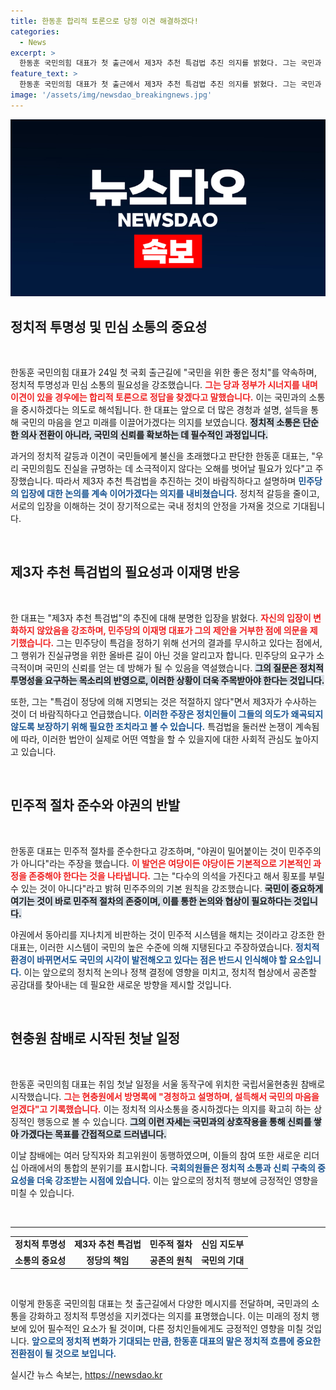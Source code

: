 ```yaml
---
title: 한동훈 합리적 토론으로 당정 이견 해결하겠다!
categories:
  - News
excerpt: >
  한동훈 국민의힘 대표가 첫 출근에서 제3자 추천 특검법 추진 의지를 밝혔다. 그는 국민과 함께 미래로 가는 정치를 하겠다며 당 내부의 의견 조율을 강조했다. 야당의 특검법 요구에 대한 반론도 펼쳤다. 클릭해서 자세한 이야기를 확인해 보세요!
feature_text: >
  한동훈 국민의힘 대표가 첫 출근에서 제3자 추천 특검법 추진 의지를 밝혔다. 그는 국민과 함께 미래로 가는 정치를 하겠다며 당 내부의 의견 조율을 강조했다. 야당의 특검법 요구에 대한 반론도 펼쳤다. 클릭해서 자세한 이야기를 확인해 보세요!
image: '/assets/img/newsdao_breakingnews.jpg'
---
```


<p><img src="/assets/img/newsdao_breakingnews.jpg" alt="implanttips 속보" /></p>

<h2 data-ke-size="size26">정치적 투명성 및 민심 소통의 중요성</h2>

<p data-ke-size="size16">&nbsp;</p>

<p>한동훈 국민의힘 대표가 24일 첫 국회 출근길에 "국민을 위한 좋은 정치"를 약속하며, 정치적 투명성과 민심 소통의 필요성을 강조했습니다. <b><span style="color: #ee2323;">그는 당과 정부가 시너지를 내며 이견이 있을 경우에는 합리적 토론으로 정답을 찾겠다고 말했습니다.</span></b> 이는 국민과의 소통을 중시하겠다는 의도로 해석됩니다. 한 대표는 앞으로 더 많은 경청과 설명, 설득을 통해 국민의 마음을 얻고 미래를 이끌어가겠다는 의지를 보였습니다. <b><span style="background-color: #21538527;">정치적 소통은 단순한 의사 전환이 아니라, 국민의 신뢰를 확보하는 데 필수적인 과정입니다.</span></b></p>

<p>과거의 정치적 갈등과 이견이 국민들에게 불신을 초래했다고 판단한 한동훈 대표는, "우리 국민의힘도 진실을 규명하는 데 소극적이지 않다는 오해를 벗어날 필요가 있다"고 주장했습니다. 따라서 제3자 추천 특검법을 추진하는 것이 바람직하다고 설명하며 <b><span style="color: #1a5490;">민주당의 입장에 대한 논의를 계속 이어가겠다는 의지를 내비쳤습니다.</span></b> 정치적 갈등을 줄이고, 서로의 입장을 이해하는 것이 장기적으로는 국내 정치의 안정을 가져올 것으로 기대됩니다.</p>

<p data-ke-size="size16">&nbsp;</p>

<h2 data-ke-size="size26">제3자 추천 특검법의 필요성과 이재명 반응</h2>

<p data-ke-size="size16">&nbsp;</p>

<p>한 대표는 "제3자 추천 특검법"의 추진에 대해 분명한 입장을 밝혔다. <b><span style="color: #ee2323;">자신의 입장이 변화하지 않았음을 강조하며, 민주당의 이재명 대표가 그의 제안을 거부한 점에 의문을 제기했습니다.</span></b> 그는 민주당이 특검을 정하기 위해 선거의 결과를 무시하고 있다는 점에서, 그 행위가 진실규명을 위한 올바른 길이 아닌 것을 알리고자 합니다. 민주당의 요구가 소극적이며 국민의 신뢰를 얻는 데 방해가 될 수 있음을 역설했습니다. <b><span style="background-color: #21538527;">그의 질문은 정치적 투명성을 요구하는 목소리의 반영으로, 이러한 상황이 더욱 주목받아야 한다는 것입니다.</span></b></p>

<p>또한, 그는 "특검이 정당에 의해 지명되는 것은 적절하지 않다"면서 제3자가 수사하는 것이 더 바람직하다고 언급했습니다. <b><span style="color: #1a5490;">이러한 주장은 정치인들이 그들의 의도가 왜곡되지 않도록 보장하기 위해 필요한 조치라고 볼 수 있습니다.</span></b> 특검법을 둘러싼 논쟁이 계속됨에 따라, 이러한 법안이 실제로 어떤 역할을 할 수 있을지에 대한 사회적 관심도 높아지고 있습니다.</p>

<p data-ke-size="size16">&nbsp;</p>

<h2 data-ke-size="size26">민주적 절차 준수와 야권의 반발</h2>

<p data-ke-size="size16">&nbsp;</p>

<p>한동훈 대표는 민주적 절차를 준수한다고 강조하며, "야권이 밀어붙이는 것이 민주주의가 아니다"라는 주장을 했습니다. <b><span style="color: #ee2323;">이 발언은 여당이든 야당이든 기본적으로 기본적인 과정을 존중해야 한다는 것을 나타냅니다.</span></b> 그는 "다수의 의석을 가진다고 해서 횡포를 부릴 수 있는 것이 아니다"라고 밝혀 민주주의의 기본 원칙을 강조했습니다. <b><span style="background-color: #21538527;">국민이 중요하게 여기는 것이 바로 민주적 절차의 존중이며, 이를 통한 논의와 협상이 필요하다는 것입니다.</span></b></p>

<p>야권에서 동아리를 지나치게 비판하는 것이 민주적 시스템을 해치는 것이라고 강조한 한 대표는, 이러한 시스템이 국민의 높은 수준에 의해 지탱된다고 주장하였습니다. <b><span style="color: #1a5490;">정치적 환경이 바뀌면서도 국민의 시각이 발전해오고 있다는 점은 반드시 인식해야 할 요소입니다.</span></b> 이는 앞으로의 정치적 논의나 정책 결정에 영향을 미치고, 정치적 협상에서 공존할 공감대를 찾아내는 데 필요한 새로운 방향을 제시할 것입니다.</p>

<p data-ke-size="size16">&nbsp;</p>

<h2 data-ke-size="size26">현충원 참배로 시작된 첫날 일정</h2>

<p data-ke-size="size16">&nbsp;</p>

<p>한동훈 국민의힘 대표는 취임 첫날 일정을 서울 동작구에 위치한 국립서울현충원 참배로 시작했습니다. <b><span style="color: #ee2323;">그는 현충원에서 방명록에 "경청하고 설명하며, 설득해서 국민의 마음을 얻겠다"고 기록했습니다.</span></b> 이는 정치적 의사소통을 중시하겠다는 의지를 확고히 하는 상징적인 행동으로 볼 수 있습니다. <b><span style="background-color: #21538527;">그의 이런 자세는 국민과의 상호작용을 통해 신뢰를 쌓아 가겠다는 목표를 간접적으로 드러냅니다.</span></b></p>

<p>이날 참배에는 여러 당직자와 최고위원이 동행하였으며, 이들의 참여 또한 새로운 리더십 아래에서의 통합의 분위기를 표시합니다. <b><span style="color: #1a5490;">국회의원들은 정치적 소통과 신뢰 구축의 중요성을 더욱 강조받는 시점에 있습니다.</span></b> 이는 앞으로의 정치적 행보에 긍정적인 영향을 미칠 수 있습니다.</p>

<p data-ke-size="size16">&nbsp;</p>

<hr />

<table style="width: 100%; border-collapse: collapse;">
  <tr>
    <td style="text-align: center; height: 17px;"><b>정치적 투명성</b></td>
    <td style="text-align: center; height: 17px;"><b>제3자 추천 특검법</b></td>
    <td style="text-align: center; height: 17px;"><b>민주적 절차</b></td>
    <td style="text-align: center; height: 17px;"><b>신임 지도부</b></td>
  </tr>
  <tr>
    <td style="text-align: center; height: 17px;"><b>소통의 중요성</b></td>
    <td style="text-align: center; height: 17px;"><b>정당의 책임</b></td>
    <td style="text-align: center; height: 17px;"><b>공존의 원칙</b></td>
    <td style="text-align: center; height: 17px;"><b>국민의 기대</b></td>
  </tr>
</table>

<p data-ke-size="size16">&nbsp;</p>

<p>이렇게 한동훈 국민의힘 대표는 첫 출근길에서 다양한 메시지를 전달하며, 국민과의 소통을 강화하고 정치적 투명성을 지키겠다는 의지를 표명했습니다. 이는 미래의 정치 행보에 있어 필수적인 요소가 될 것이며, 다른 정치인들에게도 긍정적인 영향을 미칠 것입니다. <b><span style="color: #1a5490;">앞으로의 정치적 변화가 기대되는 만큼, 한동훈 대표의 말은 정치적 흐름에 중요한 전환점이 될 것으로 보입니다.</span></b></p>
실시간 뉴스 속보는, <a href="https://newsdao.kr" rel="dofollow">https://newsdao.kr</a>


